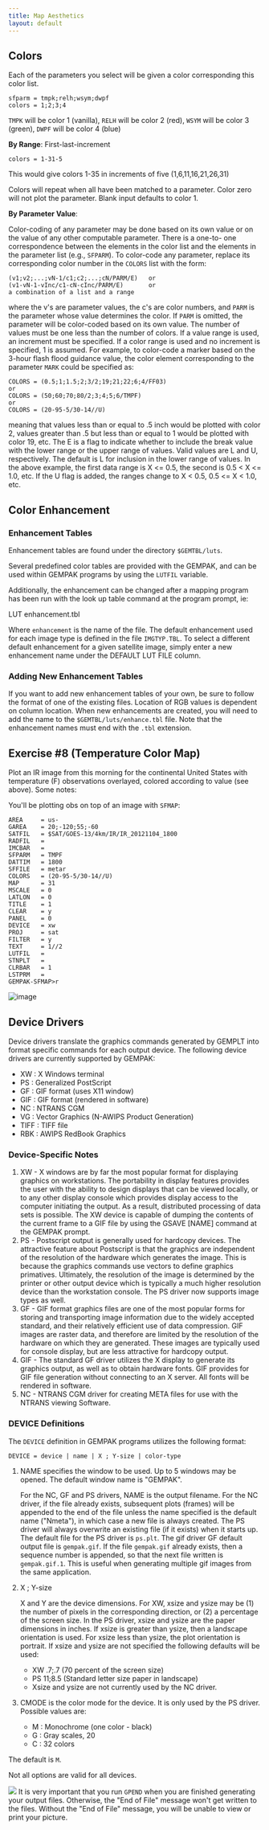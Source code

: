 ```yaml
---
title: Map Aesthetics
layout: default
---
```


## Colors

Each of the parameters you select will be given a color corresponding this color list.

    sfparm = tmpk;relh;wsym;dwpf
    colors = 1;2;3;4

`TMPK` will be color 1 (vanilla), `RELH` will be color 2 (red), `WSYM` will be color 3 (green), `DWPF` will be color 4 (blue)

**By Range**: First-last-increment

    colors = 1-31-5

This would give colors 1-35 in increments of five (1,6,11,16,21,26,31)

Colors will repeat when all have been matched to a parameter.
Color zero will not plot the parameter.
Blank input defaults to color 1.

**By Parameter Value**:

Color-coding of any parameter may be done based on its own value or on the value of any other computable parameter. There is a one-to- one correspondence between the elements in the color list and the elements in the parameter list (e.g., `SFPARM`). To color-code any parameter, replace its corresponding color number in the `COLORS` list with the form:

    (v1;v2;...;vN-1/c1;c2;...;cN/PARM/E)   or
    (v1-vN-1-vInc/c1-cN-cInc/PARM/E)       or
    a combination of a list and a range


where the v's are parameter values, the c's are color numbers, and `PARM` is the parameter whose value determines the color. If `PARM` is omitted, the parameter will be color-coded based on its own value. The number of values must be one less than the number of colors. If a value range is used, an increment must be specified. If a color range is used and no increment is specified, 1 is assumed. For example, to color-code a marker based on the 3-hour flash flood guidance value, the color element corresponding to the parameter `MARK` could be specified as:

    COLORS = (0.5;1;1.5;2;3/2;19;21;22;6;4/FF03)
    or
    COLORS = (50;60;70;80/2;3;4;5;6/TMPF)
    or
    COLORS = (20-95-5/30-14//U)
    
meaning that values less than or equal to .5 inch would be plotted with color 2, values greater than .5 but less than or equal to 1 would be plotted with color 19, etc. The E is a flag to indicate whether to include the break value with the lower range or the upper range of values. Valid values are L and U, respectively. The default is L for inclusion in the lower range of values. In the above example, the first data range is X <= 0.5, the second is 0.5 < X <= 1.0, etc. If the U flag is added, the ranges change to X < 0.5, 0.5 <= X < 1.0, etc.


## Color Enhancement

### Enhancement Tables

Enhancement tables are found under the directory `$GEMTBL/luts`.

Several predefined color tables are provided with the GEMPAK, and can be used within GEMPAK programs by using the `LUTFIL` variable.

Additionally, the enhancement can be changed after a mapping program has been run with the look up table command at the program prompt, ie:

LUT enhancement.tbl


Where `enhancement` is the name of the file. The default enhancement used for each image type is defined in the file `IMGTYP.TBL`. To select a different default enhancement for a given satellite image, simply enter a new enhancement name under the DEFAULT LUT FILE column.

### Adding New Enhancement Tables

If you want to add new enhancement tables of your own, be sure to follow the format of one of the existing files. Location of RGB values is dependent on column location. When new enhancements are created, you will need to add the name to the `$GEMTBL/luts/enhance.tbl` file. Note that the enhancement names must end with the `.tbl` extension.

## Exercise #8 (Temperature Color Map)

Plot an IR image from this morning for the continental United States with temperature (F) observations overlayed, colored according to value (see above).
Some notes:

You'll be plotting obs on top of an image with `SFMAP`:

    AREA     = us-
    GAREA    = 20;-120;55;-60
    SATFIL   = $SAT/GOES-13/4km/IR/IR_20121104_1800
    RADFIL   =  
    IMCBAR   =  
    SFPARM   = TMPF
    DATTIM   = 1800
    SFFILE   = metar
    COLORS   = (20-95-5/30-14//U)
    MAP      = 31
    MSCALE   = 0
    LATLON   = 0
    TITLE    = 1
    CLEAR    = y
    PANEL    = 0
    DEVICE   = xw
    PROJ     = sat
    FILTER   = y
    TEXT     = 1//2
    LUTFIL   =  
    STNPLT   =  
    CLRBAR   = 1
    LSTPRM   =  
    GEMPAK-SFMAP>r
    

![image](color_temp.gif)


## Device Drivers

Device drivers translate the graphics commands generated by GEMPLT into format specific commands for each output device.
The following device drivers are currently supported by GEMPAK:

- XW   : X Windows terminal
- PS   : Generalized PostScript
- GF   : GIF format (uses X11 window)
- GIF  : GIF format (rendered in software)
- NC   : NTRANS CGM
- VG   : Vector Graphics (N-AWIPS Product Generation)
- TIFF : TIFF file
- RBK  : AWIPS RedBook Graphics


### Device-Specific Notes

1.  XW - X windows are by far the most popular format for displaying graphics on workstations. The portability in display features provides the user with the ability to design displays that can be viewed locally, or to any other display console which provides display access to the computer initiating the output. As a result, distributed processing of data sets is possible.
     The XW device is capable of dumping the contents of the current frame to a GIF file by using the GSAVE [NAME] command at the GEMPAK prompt.
2.  PS - Postscript output is generally used for hardcopy devices. The attractive feature about Postscript is that the graphics are independent of the resolution of the hardware which generates the image. This is because the graphics commands use vectors to define graphics primatives. Ultimately, the resolution of the image is determined by the printer or other output device which is typically a much higher resolution device than the workstation console.
     The PS driver now supports image types as well.
3.  GF - GIF format graphics files are one of the most popular forms for storing and transporting image information due to the widely accepted standard, and their relatively efficient use of data compression. GIF images are raster data, and therefore are limited by the resolution of the hardware on which they are generated. These images are typically used for console display, but are less attractive for hardcopy output.
4.  GIF - The standard GF driver utilizes the X display to generate its graphics output, as well as to obtain hardware fonts. GIF provides for GIF file generation without connecting to an X server. All fonts will be rendered in software.
5.  NC - NTRANS CGM driver for creating META files for use with the NTRANS viewing Software.

### DEVICE Definitions

The `DEVICE` definition in GEMPAK programs utilizes the following format:

    DEVICE = device | name | X ; Y-size | color-type
    
1.  NAME specifies the window to be used. Up to 5 windows may be opened. The default window name is "GEMPAK".
    
    For the NC, GF and PS drivers, NAME is the output filename. For the NC driver, if the file already exists, subsequent plots (frames) will be appended to the end of the file unless the name specified is the default name ("Nmeta"), in which case a new file is always created. The PS driver will always overwrite an existing file (if it exists) when it starts up. The default file for the PS driver is `ps.plt`. The gif driver GF default output file is `gempak.gif`. If the file `gempak.gif` already exists, then a sequence number is appended, so that the next file written is `gempak.gif.1`. This is useful when generating multiple gif images from the same application.
    
2.  X ; Y-size

    X and Y are the device dimensions. For XW, xsize and ysize may be (1) the number of pixels in the corresponding direction, or (2) a percentage of the screen size. In the PS driver, xsize and ysize are the paper dimensions in inches. If xsize is greater than ysize, then a landscape orientation is used. For xsize less than ysize, the plot orientation is portrait.
     If xsize and ysize are not specified the following defaults will be used:

    * XW .7;.7 (70 percent of the screen size)
    * PS 11;8.5 (Standard letter size paper in landscape)
    * Xsize and ysize are not currently used by the NC driver.
    
3.  CMODE is the color mode for the device. It is only used by the PS driver. Possible values are:
    - M : Monochrome (one color - black)
    - G : Gray scales, 20
    - C : 32 colors

The default is `M`.

Not all options are valid for all devices.

![](warning.gif) It is very important that you run `GPEND` when you are finished generating your output files. Otherwise, the "End of File" message won't get written to the files. Without the "End of File" message, you will be unable to view or print your picture.
